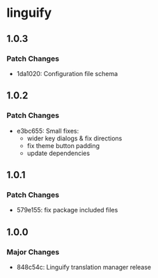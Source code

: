 # linguify

## 1.0.3

### Patch Changes

- 1da1020: Configuration file schema

## 1.0.2

### Patch Changes

- e3bc655: Small fixes:
  - wider key dialogs & fix directions
  - fix theme button padding
  - update dependencies

## 1.0.1

### Patch Changes

- 579e155: fix package included files

## 1.0.0

### Major Changes

- 848c54c: Linguify translation manager release
